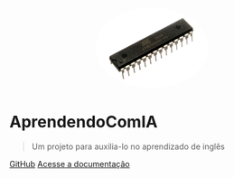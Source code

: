 
<p align="center">
  <img src="./assets/logo.jpg" alt="logo" width="200" style="border-radius: 50%;" />
</p>


# AprendendoComIA

> Um projeto para auxilia-lo no aprendizado de inglês

[GitHub](https://github.com/UnBArqDsw2025-2-Turma02/2025.2_T02_G3_AprendendoComIA_Entrega_01)
[Acesse a documentação](#-AprendendoComIA)